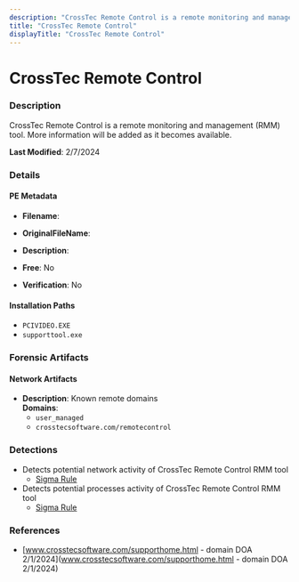```yaml
---
description: "CrossTec Remote Control is a remote monitoring and management (RMM) tool. More information will be added as it becomes available."
title: "CrossTec Remote Control"
displayTitle: "CrossTec Remote Control"
---
```




# CrossTec Remote Control


### Description

CrossTec Remote Control is a remote monitoring and management (RMM) tool. More information will be added as it becomes available.



**Last Modified**: 2/7/2024

### Details


#### PE Metadata
- **Filename**: 
- **OriginalFileName**: 
- **Description**: 


- **Free**: No

- **Verification**: No




#### Installation Paths
- `PCIVIDEO.EXE`
- `supporttool.exe`

### Forensic Artifacts




#### Network Artifacts
- **Description**: Known remote domains
<br/>**Domains**:
    - `user_managed`
    - `crosstecsoftware.com/remotecontrol`


### Detections
- Detects potential network activity of CrossTec Remote Control RMM tool
  - [Sigma Rule](https://github.com/magicsword-io/LOLRMM/blob/main/detections/sigma/crosstec_remote_control_network_sigma.yml)
- Detects potential processes activity of CrossTec Remote Control RMM tool
  - [Sigma Rule](https://github.com/magicsword-io/LOLRMM/blob/main/detections/sigma/crosstec_remote_control_processes_sigma.yml)

### References
- [www.crosstecsoftware.com/supporthome.html - domain DOA 2/1/2024](www.crosstecsoftware.com/supporthome.html - domain DOA 2/1/2024)


